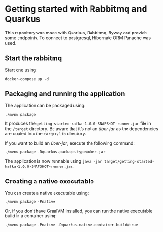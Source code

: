 # Getting started with Rabbitmq and Quarkus 

This repository was made with Quarkus, Rabbitmq, flyway and provide some endpoints. 
To connect to postgresql, Hibernate ORM Panache was used.

## Start the rabbitmq

Start one using:
```shell script
docker-compose up -d
```

## Packaging and running the application

The application can be packaged using:
```shell script
./mvnw package
```
It produces the `getting-started-kafka-1.0.0-SNAPSHOT-runner.jar` file in the `/target` directory.
Be aware that it’s not an _über-jar_ as the dependencies are copied into the `target/lib` directory.

If you want to build an _über-jar_, execute the following command:
```shell script
./mvnw package -Dquarkus.package.type=uber-jar
```

The application is now runnable using `java -jar target/getting-started-kafka-1.0.0-SNAPSHOT-runner.jar`.

## Creating a native executable

You can create a native executable using: 
```shell script
./mvnw package -Pnative
```

Or, if you don't have GraalVM installed, you can run the native executable build in a container using: 
```shell script
./mvnw package -Pnative -Dquarkus.native.container-build=true
```